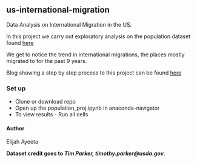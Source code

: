 ## us-international-migration
Data Analysis on International Migration in the US.

In this project we carry out exploratory analysis on the population dataset found [here](https://www.ers.usda.gov/data-products/county-level-data-sets/download-data.aspx)

We get to notice the trend in international migrations, the places mostly migrated to for the past 9 years.

Blog showing a step by step process to this project can be found [here](https://medium.com/@elijate/data-science-with-python-2-international-migration-to-the-usa-179539bb5cd6)

### Set up
* Clone or download repo
* Open up the population_proj.ipynb in anaconda-navigator
* To view results - Run all cells

#### Author
Elijah Ayeeta

**Dataset credit goes to _Tim Parker, timothy.parker@usda.gov_**.

